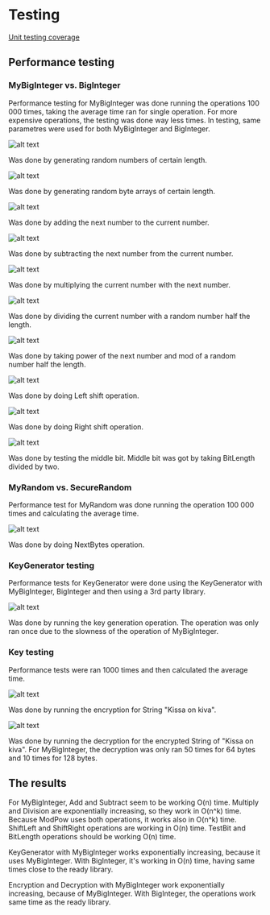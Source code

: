 # Testing

[Unit testing coverage](jacoco/index.html)

## Performance testing

### MyBigInteger vs. BigInteger

Performance testing for MyBigInteger was done running the operations 100 000 times, taking the average time ran for single operation.
For more expensive operations, the testing was done way less times.
In testing, same parametres were used for both MyBigInteger and BigInteger.

![alt text](images/constructor_testing_with_strings.png "Constructor testing with strings")

Was done by generating random numbers of certain length.

![alt text](images/constructor_testing_with_byte_arrays.png "Constructor testing with byte arrays")

Was done by generating random byte arrays of certain length.

![alt text](images/add_testing.png "Add testing")

Was done by adding the next number to the current number.

![alt text](images/subtract_testing.png "Subtract testing")

Was done by subtracting the next number from the current number.

![alt text](images/multiply_testing.png "Multiply testing")

Was done by multiplying the current number with the next number.

![alt text](images/division_testing.png "Divide testing")

Was done by dividing the current number with a random number half the length.

![alt text](images/modpow_testing.png "ModPow testing")

Was done by taking power of the next number and mod of a random number half the length.

![alt text](images/shiftleft_testing.png "ShiftLeft testing")

Was done by doing Left shift operation.

![alt text](images/shiftright_testing.png "ShiftRight testing")

Was done by doing Right shift operation.

![alt text](images/testbit_and_bitlength_testing.png "TestBit and BitLength testing")

Was done by testing the middle bit. Middle bit was got by taking BitLength divided by two.

### MyRandom vs. SecureRandom

Performance test for MyRandom was done running the operation 100 000 times and calculating the average time.

![alt text](images/nextbytes_testing.png "NextBytes testing")

Was done by doing NextBytes operation.

### KeyGenerator testing

Performance tests for KeyGenerator were done using the KeyGenerator with MyBigInteger, BigInteger and then using a 3rd party library.

![alt text](images/keygenerator_testing.png "KeyGenerator testing")

Was done by running the key generation operation. The operation was only ran once due to the slowness of the operation of MyBigInteger.

### Key testing

Performance tests were ran 1000 times and then calculated the average time.

![alt text](images/encryption_testing.png "Encryption testing")

Was done by running the encryption for String "Kissa on kiva".

![alt text](images/decryption_testing.png "Decryption testing")

Was done by running the decryption for the encrypted String of "Kissa on kiva".
For MyBigInteger, the decryption was only ran 50 times for 64 bytes and 10 times for 128 bytes.


## The results

For MyBigInteger, Add and Subtract seem to be working O(n) time.
Multiply and Division are exponentially increasing, so they work in O(n^k) time.
Because ModPow uses both operations, it works also in O(n^k) time.
ShiftLeft and ShiftRight operations are working in O(n) time.
TestBit and BitLength operations should be working O(n) time.

KeyGenerator with MyBigInteger works exponentially increasing, because it uses MyBigInteger. With BigInteger, it's working in O(n) time, having same times close to the ready library.

Encryption and Decryption with MyBigInteger work exponentially increasing, because of MyBigInteger. With BigInteger, the operations work same time as the ready library.

